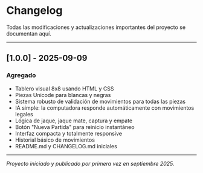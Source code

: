 # Changelog

Todas las modificaciones y actualizaciones importantes del proyecto se documentan aquí.

---

## [1.0.0] - 2025-09-09

### Agregado
- Tablero visual 8x8 usando HTML y CSS
- Piezas Unicode para blancas y negras
- Sistema robusto de validación de movimientos para todas las piezas
- IA simple: la computadora responde automáticamente con movimientos legales
- Lógica de jaque, jaque mate, captura y empate
- Botón "Nueva Partida" para reinicio instantáneo
- Interfaz compacta y totalmente responsive
- Historial básico de movimientos
- README.md y CHANGELOG.md iniciales

---

*Proyecto iniciado y publicado por primera vez en septiembre 2025.*

